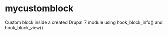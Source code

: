 # mycustomblock
Custom block inside a created Drupal 7 module using hook_block_info() and hook_block_view()
